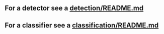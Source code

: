 ## For a detector see a [detection/README.md](detection/README.md)
## For a classifier see a [classification/README.md](classification/README.md)